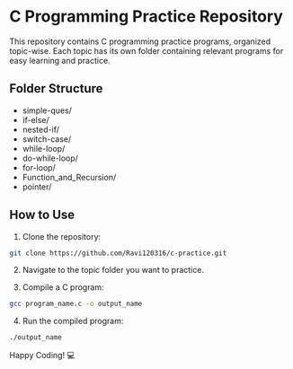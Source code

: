 # C Programming Practice Repository

This repository contains C programming practice programs, organized topic-wise.
Each topic has its own folder containing relevant programs for easy learning and practice.

## Folder Structure

- simple-ques/
- if-else/
- nested-if/
- switch-case/
- while-loop/
- do-while-loop/
- for-loop/
- Function_and_Recursion/
- pointer/

## How to Use

1. Clone the repository:
```bash
git clone https://github.com/Ravi120316/c-practice.git
```

2. Navigate to the topic folder you want to practice.

3. Compile a C program:
```bash
gcc program_name.c -o output_name
```

4. Run the compiled program:
```bash
./output_name
```

Happy Coding! 💻
